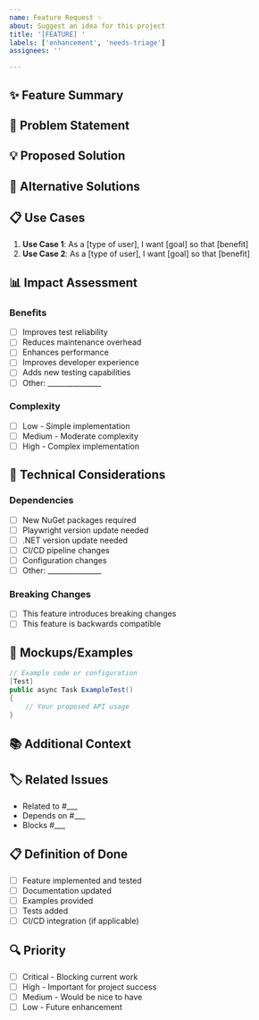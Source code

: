 ```yaml
---
name: Feature Request ✨
about: Suggest an idea for this project
title: '[FEATURE] '
labels: ['enhancement', 'needs-triage']
assignees: ''

---
```


## ✨ Feature Summary
<!-- A clear and concise description of what you want to happen -->

## 🎯 Problem Statement
<!-- A clear and concise description of what the problem is. Ex. I'm always frustrated when [...] -->

## 💡 Proposed Solution
<!-- A clear and concise description of what you want to happen -->

## 🔄 Alternative Solutions
<!-- A clear and concise description of any alternative solutions or features you've considered -->

## 📋 Use Cases
<!-- Describe the use cases for this feature -->

1. **Use Case 1**: As a [type of user], I want [goal] so that [benefit]
2. **Use Case 2**: As a [type of user], I want [goal] so that [benefit]

## 📊 Impact Assessment
<!-- How would this feature impact the project? -->

### Benefits
- [ ] Improves test reliability
- [ ] Reduces maintenance overhead
- [ ] Enhances performance
- [ ] Improves developer experience
- [ ] Adds new testing capabilities
- [ ] Other: _______________

### Complexity
- [ ] Low - Simple implementation
- [ ] Medium - Moderate complexity
- [ ] High - Complex implementation

## 🔧 Technical Considerations
<!-- Any technical details, constraints, or dependencies -->

### Dependencies
- [ ] New NuGet packages required
- [ ] Playwright version update needed
- [ ] .NET version update needed
- [ ] CI/CD pipeline changes
- [ ] Configuration changes
- [ ] Other: _______________

### Breaking Changes
- [ ] This feature introduces breaking changes
- [ ] This feature is backwards compatible

## 📱 Mockups/Examples
<!-- Add any visual mockups, code examples, or references to help explain the feature -->

```csharp
// Example code or configuration
[Test]
public async Task ExampleTest()
{
    // Your proposed API usage
}
```

## 📚 Additional Context
<!-- Add any other context, screenshots, or examples about the feature request here -->

## 🏷 Related Issues
<!-- Link any related issues using #issue_number -->

- Related to #___
- Depends on #___
- Blocks #___

## 📋 Definition of Done
<!-- What would make this feature complete? -->

- [ ] Feature implemented and tested
- [ ] Documentation updated
- [ ] Examples provided
- [ ] Tests added
- [ ] CI/CD integration (if applicable)

## 🔍 Priority
<!-- How important is this feature to you? -->

- [ ] Critical - Blocking current work
- [ ] High - Important for project success
- [ ] Medium - Would be nice to have
- [ ] Low - Future enhancement